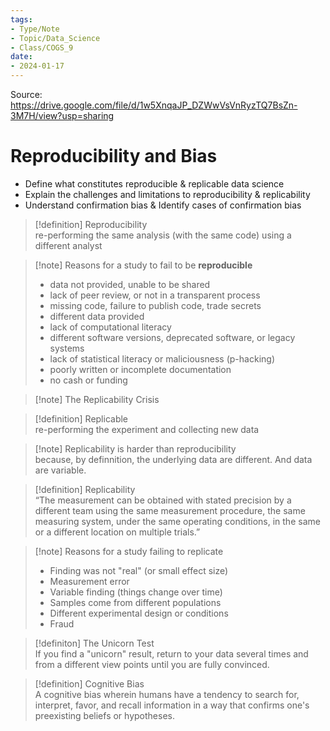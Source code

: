 ```yaml
---
tags:  
- Type/Note  
- Topic/Data_Science  
- Class/COGS_9  
date:  
- 2024-01-17  
---
```

  
Source: https://drive.google.com/file/d/1w5XnqaJP_DZWwVsVnRyzTQ7BsZn-3M7H/view?usp=sharing  
  
# Reproducibility and Bias  
  
- Define what constitutes reproducible & replicable data science  
- Explain the challenges and limitations to reproducibility & replicability  
- Understand confirmation bias & Identify cases of confirmation bias  
  
> [!definition] Reproducibility  
> re-performing the same analysis (with the same code) using a different analyst  
  
> [!note] Reasons for a study to fail to be **reproducible**  
> - data not provided, unable to be shared  
> - lack of peer review, or not in a transparent process  
> - missing code, failure to publish code, trade secrets  
> - different data provided  
> - lack of computational literacy  
> - different software versions, deprecated software, or legacy systems  
> - lack of statistical literacy or maliciousness (p-hacking)  
> - poorly written or incomplete documentation  
> - no cash or funding  
  
> [!note] The Replicability Crisis  
  
> [!definition] Replicable  
> re-performing the experiment and collecting new data  
  
> [!note] Replicability is harder than reproducibility  
> because, by definnition, the underlying data are different. And data are variable.  
  
> [!definition] Replicability  
> “The measurement can be obtained with stated precision by a different team using the same measurement procedure, the same measuring system, under the same operating conditions, in the same or a different location on multiple trials.”  
  
> [!note] Reasons for a study failing to replicate  
> - Finding was not "real" (or small effect size)  
> - Measurement error  
> - Variable finding (things change over time)  
> - Samples come from different populations  
> - Different experimental design or conditions  
> - Fraud  
  
> [!definiton] The Unicorn Test  
> If you find a "unicorn" result, return to your data several times and from a different view points until you are fully convinced.  
  
> [!definition] Cognitive Bias  
> A cognitive bias wherein humans have a tendency to search for, interpret, favor, and recall information in a way that confirms one's preexisting beliefs or hypotheses.  

